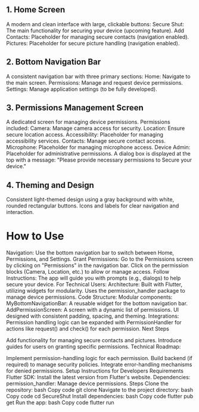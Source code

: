 ## 1. Home Screen
A modern and clean interface with large, clickable buttons:
Secure Shut: The main functionality for securing your device (upcoming feature).
Add Contacts: Placeholder for managing secure contacts (navigation enabled).
Pictures: Placeholder for secure picture handling (navigation enabled).
## 2. Bottom Navigation Bar
A consistent navigation bar with three primary sections:
Home: Navigate to the main screen.
Permissions: Manage and request device permissions.
Settings: Manage application settings (to be fully developed).
## 3. Permissions Management Screen
A dedicated screen for managing device permissions.
Permissions included:
Camera: Manage camera access for security.
Location: Ensure secure location access.
Accessibility: Placeholder for managing accessibility services.
Contacts: Manage secure contact access.
Microphone: Placeholder for managing microphone access.
Device Admin: Placeholder for administrative permissions.
A dialog box is displayed at the top with a message:
"Please provide necessary permissions to Secure your device."
## 4. Theming and Design
Consistent light-themed design using a gray background with white, rounded rectangular buttons.
Icons and labels for clear navigation and interaction.
# How to Use

Navigation:
Use the bottom navigation bar to switch between Home, Permissions, and Settings.
Grant Permissions:
Go to the Permissions screen by clicking on "Permissions" in the navigation bar.
Click on the permission blocks (Camera, Location, etc.) to allow or manage access.
Follow Instructions:
The app will guide you with prompts (e.g., dialogs) to help secure your device.
For Technical Users:
Architecture:
Built with Flutter, utilizing widgets for modularity.
Uses the permission_handler package to manage device permissions.
Code Structure:
Modular components:
MyBottomNavigationBar: A reusable widget for the bottom navigation bar.
AddPermissionScreen: A screen with a dynamic list of permissions.
UI designed with consistent padding, spacing, and theming.
Integrations:
Permission handling logic can be expanded with PermissionHandler for actions like request() and check() for each permission.
Next Steps

Add functionality for managing secure contacts and pictures.
Introduce guides for users on granting specific permissions.
Technical Roadmap:

Implement permission-handling logic for each permission.
Build backend (if required) to manage security policies.
Integrate error-handling mechanisms for denied permissions.
Setup Instructions for Developers
Requirements
Flutter SDK: Install the latest version from Flutter's website.
Dependencies:
permission_handler: Manage device permissions.
Steps
Clone the repository:
bash
Copy code
git clone <repository-url>
Navigate to the project directory:
bash
Copy code
cd SecureShut
Install dependencies:
bash
Copy code
flutter pub get
Run the app:
bash
Copy code
flutter run
